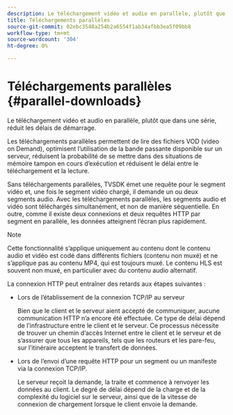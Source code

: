 ```yaml
---
description: Le téléchargement vidéo et audio en parallèle, plutôt que dans une série, réduit les délais de démarrage.
title: Téléchargements parallèles
source-git-commit: 02ebc3548a254b2a6554f1ab34afbb3ea5f09bb8
workflow-type: tm+mt
source-wordcount: '304'
ht-degree: 0%

---
```


# Téléchargements parallèles {#parallel-downloads}

Le téléchargement vidéo et audio en parallèle, plutôt que dans une série, réduit les délais de démarrage.

Les téléchargements parallèles permettent de lire des fichiers VOD (video on Demand), optimisent l’utilisation de la bande passante disponible sur un serveur, réduisent la probabilité de se mettre dans des situations de mémoire tampon en cours d’exécution et réduisent le délai entre le téléchargement et la lecture.

<!-- 

Removed as part of "no DASH use cases" for 2.5.1, May 31st, 2017 release.
<p>Parallel downloads allows DASH video-on-demand (VOD) files to be played, optimizes the available bandwidth usage from a server, lowers the probability of getting into buffer under-run situations, and minimizes the delay between download and playback. </p>

 -->

Sans téléchargements parallèles, TVSDK émet une requête pour le segment vidéo et, une fois le segment vidéo chargé, il demande un ou deux segments audio. Avec les téléchargements parallèles, les segments audio et vidéo sont téléchargés simultanément, et non de manière séquentielle. En outre, comme il existe deux connexions et deux requêtes HTTP par segment en parallèle, les données atteignent l’écran plus rapidement.

>[!NOTE]
>
>Cette fonctionnalité s’applique uniquement au contenu dont le contenu audio et vidéo est codé dans différents fichiers (contenu non muxé) et ne s’applique pas au contenu MP4, qui est toujours muxé. Le contenu HLS est souvent non muxé, en particulier avec du contenu audio alternatif.

<!-- 

See comment above (DASH use case removed).
  This feature applies only to content where the audio and video are encoded into different files (unmuxed content) and does not apply to MP4 content, which is always muxed. Most DASH content is unmuxed, and HLS content is often unmuxed, especially with alternate audio. 
-->

La connexion HTTP peut entraîner des retards aux étapes suivantes :

* Lors de l’établissement de la connexion TCP/IP au serveur

  Bien que le client et le serveur aient accepté de communiquer, aucune communication HTTP n’a encore été effectuée. Ce type de délai dépend de l’infrastructure entre le client et le serveur. Ce processus nécessite de trouver un chemin d’accès Internet entre le client et le serveur et de s’assurer que tous les appareils, tels que les routeurs et les pare-feu, sur l’itinéraire acceptent le transfert de données.
* Lors de l’envoi d’une requête HTTP pour un segment ou un manifeste via la connexion TCP/IP.

  Le serveur reçoit la demande, la traite et commence à renvoyer les données au client. Le degré de délai dépend de la charge et de la complexité du logiciel sur le serveur, ainsi que de la vitesse de connexion de chargement lorsque le client envoie la demande.
